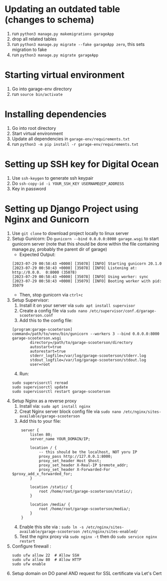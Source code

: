 # Updating an outdated table (changes to schema)
1. run ```python3 manage.py makemigrations garageApp```
2. drop all related tables
3. run ```python3 manage.py migrate --fake garageApp zero```, this sets migration to fake
4. run ```python3 manage.py migrate garageApp```

# Starting virtual environment
1. Go into garage-env directory
2. run `source bin/activate`

# Installing dependencies
1. Go into root directory
2. Start virtual environment
3. Update all dependencies in `garage-env/requirements.txt`
4. run `python3 -m pip install -r garage-env/requirements.txt`

# Setting up SSH key for Digital Ocean
1. Use `ssh-keygen` to generate ssh keypair
2. Do `ssh-copy-id -i YOUR_SSH_KEY USERNAME@IP_ADDRESS`
3. Key in password

# Setting up Django Project using Nginx and Gunicorn
1. Use `git clone` to download project locally to linux server
4. Setup Gunicorn: Do `gunicorn --bind 0.0.0.0:8000 garage.wsgi` to start gunicorn server (note that this should be done within the file containing manage.py, probably the parent dir of garage)
    - Expected Output: 
    ```
    [2023-07-29 00:58:43 +0000] [35078] [INFO] Starting gunicorn 20.1.0
    [2023-07-29 00:58:43 +0000] [35078] [INFO] Listening at: http://0.0.0.  0:8000 (35078)
    [2023-07-29 00:58:43 +0000] [35078] [INFO] Using worker: sync
    [2023-07-29 00:58:43 +0000] [35079] [INFO] Booting worker with pid: 35079
    ```
    - Then, stop gunicorn via `ctrl+c`
5. Setup Supervisor: 
    1. Install it on your server via `sudo apt install supervisor`
    2. Create a config file via `sudo nano /etc/supervisor/conf.d/garage-scooterson.conf`
    3. Add this to the config file: 
    ```
    [program:garage-scooterson]
    command=/path/to/venv/bin/gunicorn --workers 3 --bind 0.0.0.0:8000 garage-scooterson.wsgi
            directory=/path/to/garage-scooterson/directory
            autostart=true
            autorestart=true
            stderr_logfile=/var/log/garage-scooterson/stderr.log
            stdout_logfile=/var/log/garage-scooterson/stdout.log
            user=root
    ```
    4. Run: 
    ```
    sudo supervisorctl reread
    sudo supervisorctl update
    sudo supervisorctl restart garage-scooterson
    ```
6. Setup Nginx as a reverse proxy
    1. Install via: `sudo apt install nginx`
    2. Creat Nginx server block config file via `sudo nano /etc/nginx/sites-available/garage-scooterson`
    3. Add this to your file:
    ```        
        server {
            listen 80;
            server_name YOUR_DOMAIN/IP;

            location / {
                -- this should be the localhost, NOT yoru IP
                proxy_pass http://127.0.0.1:8000;
                proxy_set_header Host $host;
                proxy_set_header X-Real-IP $remote_addr;
                proxy_set_header X-Forwarded-For $proxy_add_x_forwarded_for;
            }

            location /static/ {
                root /home/root/garage-scooterson/static/;            
            }

            location /media/ {
                root /home/root/garage-scooterson/media/;            
            }
        }
    ```
    4. Enable this site via : `sudo ln -s /etc/nginx/sites-available/garage-scooterson /etc/nginx/sites-enabled/`
    5. Test the nginx proxy via `sudo nginx -t` then do `sudo service nginx restart`
7. Configure firewall :
    ```
    sudo ufw allow 22  # Allow SSH
    sudo ufw allow 80  # Allow HTTP
    sudo ufw enable
    ```
8. Setup domain on DO panel AND request for SSL certificate via Let's Cert
